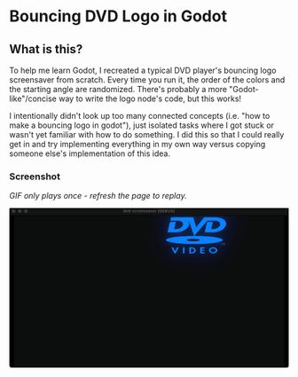 # Bouncing DVD Logo in Godot

## What is this?

To help me learn Godot, I recreated a typical DVD player's bouncing logo screensaver from scratch. Every time you run it, the order of the colors and the starting angle are randomized. There's probably a more "Godot-like"/concise way to write the logo node's code, but this works!

I intentionally didn't look up too many connected concepts (i.e. "how to make a bouncing logo in godot"), just isolated tasks where I got stuck or wasn't yet familiar with how to do something. I did this so that I could really get in and try implementing everything in my own way versus copying someone else's implementation of this idea.

### Screenshot

_GIF only plays once - refresh the page to replay._

![Screen capture of the dvd-screensaver project running in a window. A DVD Video logo moves around the screen. Every time the logo touches an edge, it bounces off of it and changes to a new color.](./demo.gif)
